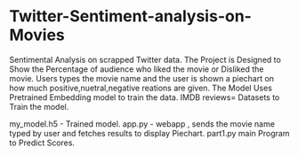# Twitter-Sentiment-analysis-on-Movies
Sentimental Analysis on scrapped Twitter data.
The Project is Designed to Show the Percentage of audience who liked the movie or Disliked the movie.
Users types the movie name and the user is shown a piechart on how much positive,nuetral,negative reations are given.
The Model Uses Pretrained Embedding model to train the data.
IMDB reviews= Datasets to Train the model.

my_model.h5 - Trained model.
app.py - webapp , sends the movie name typed by user and fetches results to display Piechart.
part1.py main Program to Predict Scores.
